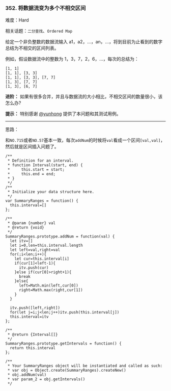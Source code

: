 ### 352. 将数据流变为多个不相交区间

难度：Hard

相关话题：`二分查找`、`Ordered Map`

给定一个非负整数的数据流输入 a1，a2，&hellip;，an，&hellip;，将到目前为止看到的数字总结为不相交的区间列表。



例如，假设数据流中的整数为 1，3，7，2，6，&hellip;，每次的总结为：



```
[1, 1]
[1, 1], [3, 3]
[1, 1], [3, 3], [7, 7]
[1, 3], [7, 7]
[1, 3], [6, 7]
```






**进阶：** 
如果有很多合并，并且与数据流的大小相比，不相交区间的数量很小，该怎么办?



**提示：** 
特别感谢 [@yunhong](https://discuss.leetcode.com/user/yunhong)
 提供了本问题和其测试用例。




-----

思路：

和`NO.715`或者`NO.57`基本一致，每次`addNum`的时候将`val`看成一个区间`[val,val]`，然后就是区间插入问题了。

```
/**
 * Definition for an interval.
 * function Interval(start, end) {
 *     this.start = start;
 *     this.end = end;
 * }
 */
/**
 * Initialize your data structure here.
 */
var SummaryRanges = function() {
  this.interval=[]
};

/** 
 * @param {number} val
 * @return {void}
 */
SummaryRanges.prototype.addNum = function(val) {
  let itv=[]
  let i=0,len=this.interval.length
  let left=val,right=val
  for(;i<len;i++){
    let cur=this.interval[i]
    if(cur[1]<left-1){
      itv.push(cur)
    }else if(cur[0]>right+1){
      break
    }else{
      left=Math.min(left,cur[0])
      right=Math.max(right,cur[1])
    }
  }
  
  itv.push([left,right])
  for(let j=i;j<len;j++)itv.push(this.interval[j])
  this.interval=itv
};

/**
 * @return {Interval[]}
 */
SummaryRanges.prototype.getIntervals = function() {
  return this.interval
};

/** 
 * Your SummaryRanges object will be instantiated and called as such:
 * var obj = Object.create(SummaryRanges).createNew()
 * obj.addNum(val)
 * var param_2 = obj.getIntervals()
 */
```

